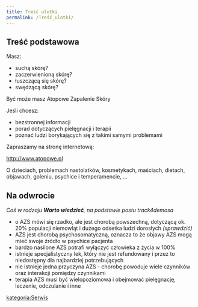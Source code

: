 ```yaml
---
title: Treść ulotki
permalink: /Treść_ulotki/
---
```


Treść podstawowa
----------------

Masz:

-   suchą skórę?
-   zaczerwienioną skórę?
-   łuszczącą się skórę?
-   swędzącą skórę?

Być może masz Atopowe Zapalenie Skóry

Jeśli chcesz:

-   bezstronnej informacji
-   porad dotyczących pielęgnacji i terapii
-   poznać ludzi borykających się z takimi samymi problemami

Zapraszamy na stronę internetową:

<http://www.atopowe.pl>

O dzieciach, problemach nastolatków, kosmetykach, maściach, dietach, objawach, goleniu, psychice i temperamencie, ...

Na odwrocie
-----------

*Coś w rodzaju **Warto wiedzieć**, na podstawie postu track4demosa*

-   o AZS mówi się rzadko, ale jest chorobą powszechną, dotyczącą ok. 20% populacji niemowląt i dużego odsetka ludzi dorosłych *(sprawdzić)*
-   AZS jest chorobą psychosomatyczną, oznacza to że objawy AZS mogą mieć swoje źródło w psychice pacjenta
-   bardzo nasilone AZS potrafi wyłączyć człowieka z życia w 100%
-   istnieje specjalistyczny lek, który nie jest refundowany i przez to niedostępny dla najbardziej potrzebujących
-   nie istnieje jedna przyczyna AZS - chorobę powoduje wiele czynników oraz interakcji pomiędzy czynnikami
-   terapia AZS musi być wielopoziomowa i obejmować pielęgnację, leczenie, odczulanie i inne

[kategoria:Serwis](/atopedia/kategoria:Serwis "wikilink")